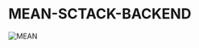 # MEAN-SCTACK-BACKEND


﻿![MEAN](https://static.platzi.com/media/blog/meancover-0e4b0e4d-de65-4761-8641-e0ae3226fe3f.jpg)
